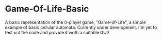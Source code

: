 # Game-Of-Life-Basic
A basic representation of the 0-player game, "Game-of-Life", a simple example of basic cellular automata.
Currently under development.
I'm yet to test out the code and provide it woth a suitable GUI!
